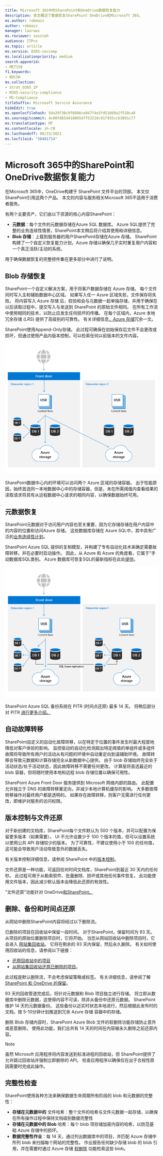 ```yaml
---
title: Microsoft 365中的SharePoint和OneDrive数据恢复能力
description: 本文概述了数据恢复SharePoint OneDrive和Microsoft 365。
ms.author: robmazz
author: robmazz
manager: laurawi
ms.reviewer: sosstah
audience: ITPro
ms.topic: article
ms.service: O365-seccomp
ms.localizationpriority: medium
search.appverid:
- MET150
f1.keywords:
- NOCSH
ms.collection:
- Strat_O365_IP
- M365-security-compliance
- MS-Compliance
titleSuffix: Microsoft Service Assurance
hideEdit: true
ms.openlocfilehash: 5da29f30c9f6886ce047f4e3fd51669a2f510ca8
ms.sourcegitcommit: 4c00fd65d418065d7f53216c91f455ccb3891c77
ms.translationtype: MT
ms.contentlocale: zh-CN
ms.lasthandoff: 08/23/2021
ms.locfileid: "58481714"
---
```

# <a name="sharepoint-and-onedrive-data-resiliency-in-microsoft-365"></a>Microsoft 365中的SharePoint和OneDrive数据恢复能力

在Microsoft 365中，OneDrive构建于 SharePoint 文件平台的顶部。 本文仅SharePoint引用这两个产品。 本文的内容与服务相关Microsoft 365不适用于消费者服务。

有两个主要资产，它们由以下资源的核心内容SharePoint：

- **元数据**：每个文件的元数据存储在Azure SQL 数据库。 Azure SQL提供了完整的业务连续性情景，SharePoint本文稍后将介绍其使用和详细信息。
- **Blob 存储**：上载到服务器的用户SharePoint存储在Azure 存储。 SharePoint构建了一个自定义恢复能力计划，Azure 存储以确保几乎实时重复用户内容和一个真正活跃/主动的系统。

用于确保数据恢复的完整控件集在更多部分中进行了说明。

## <a name="blob-storage-resilience"></a>Blob 存储恢复

SharePoint一个自定义解决方案，用于将客户数据存储在 Azure 存储。 每个文件同时写入主和辅助数据中心区域。 如果写入任一 Azure 区域失败，文件保存将失败。 将内容写入 Azure 存储 后，校验和会与元数据一起单独存储，并用于确保在以后读取过程中，提交写入与发送到 SharePoint 的原始文件相同。 在所有工作流中使用相同的技术，以防止应发生任何损坏的传播。 在每个区域内，Azure 本地冗余存储 (LRS) 提供了高级别的可靠性。 有关详细信息[，Azure 存储](/azure/storage/common/storage-redundancy-lrs)冗余一文。

SharePoint使用Append-Only存储。 此过程可确保在初始保存后文件不会更改或损坏，但通过使用产品内版本控制，可以检索任何以前版本的文件内容。

![Blob 存储恢复](../media/assurance-blob-storage-resiliency-diagram.png)

SharePoint数据中心内的环境可以访问两个 Azure 区域的存储容器。 出于性能原因，始终首选同一本地数据中心中的存储容器，但是，未在所需阈值内查看结果的读取请求将具有从远程数据中心请求的相同内容，以确保数据始终可用。

## <a name="metadata-resilience"></a>元数据恢复

SharePoint元数据对于访问用户内容也至关重要，因为它存储存储在用户内容中的内容的位置和访问Azure 存储。 这些数据库存储在 Azure SQL中，其中具有广泛的[业务连续性计划](/azure/sql-database/sql-database-business-continuity)。

SharePoint Azure SQL 提供的复制模型，并构建了专有自动化技术来确定需要故障转移，并在必要时启动操作。 因此，从 Azure 和 Azure 的角度看，它属于"手动数据库SQL类别。 Azure 数据库可恢复SQL的最新指标在此处[提供](/azure/azure-sql/database/business-continuity-high-availability-disaster-recover-hadr-overview#recover-a-database-to-the-existing-server)。

![元数据恢复](../media/assurance-metadata-resiliency-diagram.png)

SharePoint Azure SQL 备份系统在 PITR (时间点还原) 最多 14 天。 将稍后部分对 PITR [进行更多介绍。](#deletion-backup-and-point-in-time-restore)

## <a name="automated-failover"></a>自动故障转移

SharePoint自定义的自动化故障转移，以在特定于位置的事件发生时最大程度地降低对客户体验的影响。 监控驱动的自动化检测超出特定阈值的单组件或多组件故障将导致所有用户的活动从有问题的环境中自动重定向到温辅助环境。 故障转移会导致元数据和计算存储完全从新数据中心提供。 由于 blob 存储始终完全处于活动状态/处于活动状态，因此故障转移不需要任何更改。 计算层将首选最近的 blob 容器，但将随时使用本地和远程 blob 存储位置以确保可用性。

SharePoint Azure Front Door 服务提供到 Microsoft 网络内部的路由。 此配置允许独立于 DNS 的故障转移重定向，并减少本地计算机缓存的影响。 大多数故障转移操作对最终用户都是透明的。 如果存在故障转移，则客户无需进行任何更改，即维护对服务的访问权限。

## <a name="versioning-and-files-restore"></a>版本控制与文件还原

对于新创建的文档库，SharePoint每个文件默认为 500 个版本，并可以配置为保留更多版本（如果需要）。 UI 不允许设置少于 100 个版本的值，但可以设置系统以使用公共 API 存储较少的版本。 为了可靠性，不建议使用小于 100 的任何值，这可能会导致用户活动导致意外的数据丢失。

有关版本控制详细信息，请参阅 SharePoint 中的[版本控制](/microsoft-365/community/versioning-basics-best-practices)。

文件还原是一种功能，可返回任何时间文档库，SharePoint到最近 30 天内的任何秒。 此过程可用于从勒索软件、批量删除、损坏或其他任何事件恢复。 此功能使用文件版本，因此减少默认版本会降低此还原的有效性。

"文件还原"功能针对 OneDrive[和](https://support.office.com/article/restore-your-onedrive-fa231298-759d-41cf-bcd0-25ac53eb8a15)[SharePoint。](https://support.office.com/article/Restore-a-document-library-317791c3-8bd0-4dfd-8254-3ca90883d39a)

## <a name="deletion-backup-and-point-in-time-restore"></a>删除、备份和时间点还原

从网站中删除SharePoint内容将经过以下删除流。

已删除的项目在回收站中保留一段时间。 对于SharePoint，保留时间为 93 天。 从项目的原始位置删除项目时，它将开始。 当您从网站回收站中删除项目时，它会进入 [网站集回收站](https://support.office.com/article/restore-deleted-items-from-the-site-collection-recycle-bin-5fa924ee-16d7-487b-9a0a-021b9062d14b)。 它将在剩余的 93 天内保留，然后永久删除。 有关如何使用回收站的信息，请参阅以下链接：

- [还原回收站中的项目](https://support.office.com/article/Restore-items-in-the-Recycle-Bin-of-a-SharePoint-site-6df466b6-55f2-4898-8d6e-c0dff851a0be)
- [从网站集回收站还原已删除的项目](https://support.office.com/article/Restore-deleted-items-from-the-site-collection-recycle-bin-5fa924ee-16d7-487b-9a0a-021b9062d14b)。

此过程是默认删除流，不会考虑保留策略或标签。 有关详细信息，请参阅了解[SharePoint 和 OneDrive 的保留](/microsoft-365/compliance/retention-policies-sharepoint)。

93 天的回收管道完成后，将针对元数据和 Blob 项目独立进行存储。 将立即从数据库中删除元数据，这使得内容不可读，除非从备份中还原元数据。 SharePoint维护 14 天的元数据备份。 这些备份以近实时状态本地进行，然后根据此发布时的文档，按 5-10[](/azure/sql-database/sql-database-automated-backups)分钟计划推送到冗余 Azure 存储 容器中的存储。

删除 Blob 存储内容时，SharePoint Azure Blob 文件的软删除功能存储防止意外或恶意删除。 使用此功能，我们总共有 14 天的时间在内容被永久删除之前还原内容。

>[!Note]
>虽然 Microsoft 应用程序将内容发送到标准进程的回收站，但 SharePoint提供了允许跳过回收站并强制立即删除的 API。 检查应用程序以确保仅在出于合规性原因需要时完成此操作。

## <a name="integrity-checks"></a>完整性检查

SharePoint使用各种方法来确保数据生命周期所有阶段的 blob 和元数据的完整性：

- **存储在元数据中的** 文件哈希：整个文件的哈希与文件元数据一起存储，以确保在所有操作过程中保持文档级别数据完整性
- **存储在元数据中的 Blob** 哈希：每个 blob 项存储加密内容的哈希，以防范基础 Azure 存储中的损坏。
- **数据完整性作业**：每 14 天，通过列出数据库中的项目，并匹配 Azure 存储中所列 blob 来扫描每个网站的完整性。 作业报告任何缺少存储 blob 的 blob 引用，并在需要时通过 Azure 存储 [软删除](/azure/storage/blobs/soft-delete-blob-overview) 功能检索这些 blob。
